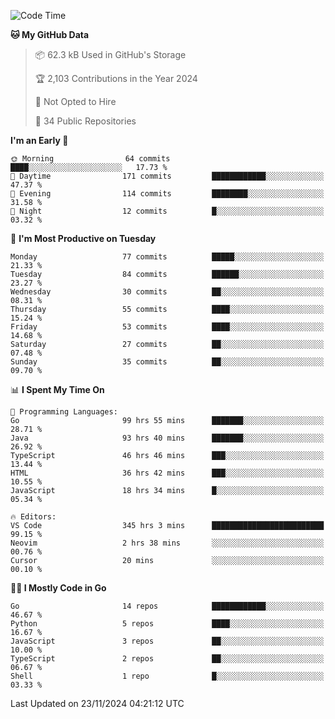 <!--START_SECTION:thansetan-waka-->
![Code Time](http://img.shields.io/badge/Code%20Time-348%20hrs%201%20min-blue)

**🐱 My GitHub Data** 

> 📦 62.3 kB Used in GitHub's Storage 
 > 
> 🏆 2,103 Contributions in the Year 2024
 > 
> 🚫 Not Opted to Hire
 > 
> 📜 34 Public Repositories 
 > 

**I'm an Early 🐤** 

```text
🌞 Morning                64 commits          ████░░░░░░░░░░░░░░░░░░░░░   17.73 % 
🌆 Daytime                171 commits         ████████████░░░░░░░░░░░░░   47.37 % 
🌃 Evening                114 commits         ████████░░░░░░░░░░░░░░░░░   31.58 % 
🌙 Night                  12 commits          █░░░░░░░░░░░░░░░░░░░░░░░░   03.32 % 
```

📅 **I'm Most Productive on Tuesday** 

```text
Monday                   77 commits          █████░░░░░░░░░░░░░░░░░░░░   21.33 % 
Tuesday                  84 commits          ██████░░░░░░░░░░░░░░░░░░░   23.27 % 
Wednesday                30 commits          ██░░░░░░░░░░░░░░░░░░░░░░░   08.31 % 
Thursday                 55 commits          ████░░░░░░░░░░░░░░░░░░░░░   15.24 % 
Friday                   53 commits          ████░░░░░░░░░░░░░░░░░░░░░   14.68 % 
Saturday                 27 commits          ██░░░░░░░░░░░░░░░░░░░░░░░   07.48 % 
Sunday                   35 commits          ██░░░░░░░░░░░░░░░░░░░░░░░   09.70 % 
```

📊 **I Spent My Time On** 

```text
💬 Programming Languages: 
Go                       99 hrs 55 mins      ███████░░░░░░░░░░░░░░░░░░   28.71 % 
Java                     93 hrs 40 mins      ███████░░░░░░░░░░░░░░░░░░   26.92 % 
TypeScript               46 hrs 46 mins      ███░░░░░░░░░░░░░░░░░░░░░░   13.44 % 
HTML                     36 hrs 42 mins      ███░░░░░░░░░░░░░░░░░░░░░░   10.55 % 
JavaScript               18 hrs 34 mins      █░░░░░░░░░░░░░░░░░░░░░░░░   05.34 % 

🔥 Editors: 
VS Code                  345 hrs 3 mins      █████████████████████████   99.15 % 
Neovim                   2 hrs 38 mins       ░░░░░░░░░░░░░░░░░░░░░░░░░   00.76 % 
Cursor                   20 mins             ░░░░░░░░░░░░░░░░░░░░░░░░░   00.10 % 
```

**🧑‍💻 I Mostly Code in Go** 

```text
Go                       14 repos            ████████████░░░░░░░░░░░░░   46.67 % 
Python                   5 repos             ████░░░░░░░░░░░░░░░░░░░░░   16.67 % 
JavaScript               3 repos             ██░░░░░░░░░░░░░░░░░░░░░░░   10.00 % 
TypeScript               2 repos             ██░░░░░░░░░░░░░░░░░░░░░░░   06.67 % 
Shell                    1 repo              █░░░░░░░░░░░░░░░░░░░░░░░░   03.33 % 
```

Last Updated on 23/11/2024 04:21:12 UTC
<!--END_SECTION:thansetan-waka-->